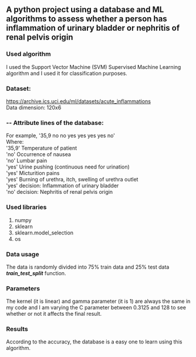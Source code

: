 ## A python project using a database and ML algorithms to assess whether a person has inflammation of urinary bladder or nephritis of renal pelvis origin
### Used algorithm
I used the Support Vector Machine (SVM) Supervised Machine Learning algorithm and I used it for classification purposes.

### Dataset: <br/>
https://archive.ics.uci.edu/ml/datasets/acute_inflammations <br/>
Data dimension: 120x6

### -- Attribute lines of the database: <br/>
For example, '35,9 no no yes yes yes yes no' <br/>
Where:<br/>
'35,9' Temperature of patient<br/>
'no' Occurrence of nausea<br/>
'no' Lumbar pain<br/>
'yes' Urine pushing (continuous need for urination)<br/>
'yes' Micturition pains<br/>
'yes' Burning of urethra, itch, swelling of urethra outlet<br/>
'yes' decision: Inflammation of urinary bladder<br/>
'no' decision: Nephritis of renal pelvis origin<br/>

### Used libraries
1. numpy 
2. sklearn
3. sklearn.model_selection
4. os

### Data usage
The data is randomly divided into 75% train data and 25% test data ***train_test_split*** function.

### Parameters

The kernel (it is linear) and gamma parameter (it is 1) are always the same in my code and I am varying the C parameter between 0.3125 and 128 to see whether or not it affects the final result.

### Results

According to the accuracy, the database is a easy one to learn using this algorithm.





